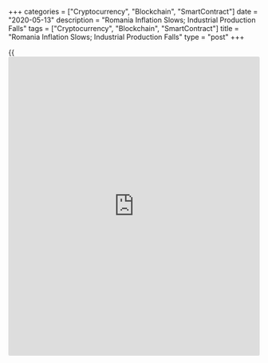 +++
categories = ["Cryptocurrency", "Blockchain", "SmartContract"]
date = "2020-05-13"
description = "Romania Inflation Slows; Industrial Production Falls"
tags = ["Cryptocurrency", "Blockchain", "SmartContract"]
title = "Romania Inflation Slows; Industrial Production Falls"
type = "post"
+++

{{<iframe id="large-banner" src="https://www.bounty.group/#slide=12.0" width="100%" height="600" scrolling="no" style="border: 0px solid rgb(216, 221, 230); border-radius: 3px;">}}

Romania's consumer price inflation eased in April, and industrial
production declined in March, driven by falls in manufacturing, and
mining and quarrying, data from the National Institute of Statistics
showed on Wednesday.

The consumer price index rose 2.7 percent year-on-year in April, after a
3.0 percent increase in March and February.

Prices of food products grew 5.72 percent and those of non-food products
rose by 0.53 percent in April. Services cost increased by 3.06 percent.

On a monthly basis, consumer prices rose 0.26 percent in April.

Industrial production declined a seasonally and working-day adjusted
12.4 percent month-on-month in March.

Production in manufacturing decreased 14.9 percent monthly in March and
mining and quarrying output fell 6.7 percent.

Meanwhile, production of electricity rose 1.4 percent.

On an annual basis, industrial production declined 14.5 percent in
March.

On an unadjusted basis, industrial production fell 3.4 percent monthly
in March and declined 12.7 percent.

For comments and feedback [contact](https://www.playgroundfx.com/contact/): editorial@rtt[news](https://www.letsplayfx.com/blog/forex-news-website/).com

[Economic News][1]

 **What parts of the world are seeing the best (and worst) economic
performances lately? Click[here][2] to check out our [Econ Scorecard][2]
and find out! See up-to-the-moment [ranking](https://www.playgroundfx.com/blog/crypto-exchange-ranking/)s for the best and worst
performers in [GDP][3], [unemployment rate][4], [inflation][5] and much
more.**

   1. www.rtt[news](https://www.letsplayfx.com/blog/forex-news-website/).com/Content/EconomicNews.aspx
   2. www.rtt[news](https://www.letsplayfx.com/blog/forex-news-website/).com/economic-scorecard/world-rank/industrial-production/highest-performance.aspx
   3. www.rtt[news](https://www.letsplayfx.com/blog/forex-news-website/).com/economic-scorecard/world-rank/GDP/highest-performance.aspx
   4. www.rtt[news](https://www.letsplayfx.com/blog/forex-news-website/).com/economic-scorecard/world-rank/unemployment-rate/lowest-performance.aspx
   5. www.rtt[news](https://www.letsplayfx.com/blog/forex-news-website/).com/economic-scorecard/world-rank/CPI/highest-performance.aspx